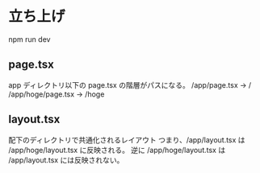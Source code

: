 # 立ち上げ

npm run dev

## page.tsx

app ディレクトリ以下の page.tsx の階層がパスになる。
/app/page.tsx → /
/app/hoge/page.tsx → /hoge

## layout.tsx

配下のディレクトリで共通化されるレイアウト
つまり、/app/layout.tsx は /app/hoge/layout.tsx に反映される。
逆に /app/hoge/layout.tsx は /app/layout.tsx には反映されない。
